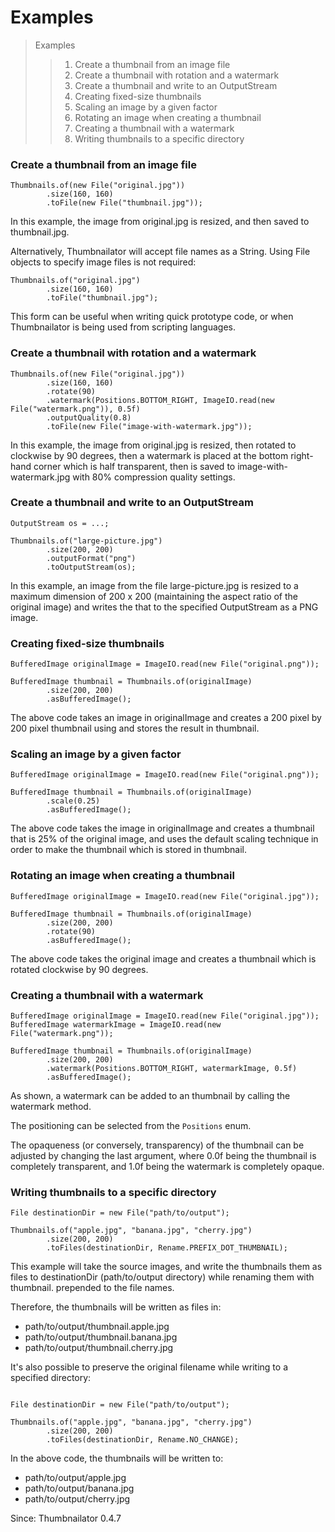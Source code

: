 # Examples
> Examples
>> 1.  Create a thumbnail from an image file
>> 2.  Create a thumbnail with rotation and a watermark
>> 3.  Create a thumbnail and write to an OutputStream
>> 4.  Creating fixed-size thumbnails
>> 4. Scaling an image by a given factor
>> 5. Rotating an image when creating a thumbnail
>> 6. Creating a thumbnail with a watermark
>> 7. Writing thumbnails to a specific directory

### Create a thumbnail from an image file
<pre><code>Thumbnails.of(new File("original.jpg"))
        .size(160, 160)
        .toFile(new File("thumbnail.jpg"));</code></pre>
In this example, the image from original.jpg is resized, and then saved to thumbnail.jpg.

Alternatively, Thumbnailator will accept file names as a String. Using File objects to specify image files is not required:

<pre><code>Thumbnails.of("original.jpg")
        .size(160, 160)
        .toFile("thumbnail.jpg");
</code></pre>
This form can be useful when writing quick prototype code, or when Thumbnailator is being used from scripting languages.

### Create a thumbnail with rotation and a watermark
<pre><code>Thumbnails.of(new File("original.jpg"))
        .size(160, 160)
        .rotate(90)
        .watermark(Positions.BOTTOM_RIGHT, ImageIO.read(new File("watermark.png")), 0.5f)
        .outputQuality(0.8)
        .toFile(new File("image-with-watermark.jpg"));
</code></pre>
In this example, the image from original.jpg is resized, then rotated to clockwise by 90 degrees, then a watermark is placed at the bottom right-hand corner which is half transparent, then is saved to image-with-watermark.jpg with 80% compression quality settings.

### Create a thumbnail and write to an OutputStream
<pre><code>OutputStream os = ...;
                
Thumbnails.of("large-picture.jpg")
        .size(200, 200)
        .outputFormat("png")
        .toOutputStream(os);
</code></pre>
In this example, an image from the file large-picture.jpg is resized to a maximum dimension of 200 x 200 (maintaining the aspect ratio of the original image) and writes the that to the specified OutputStream as a PNG image.

### Creating fixed-size thumbnails
<pre><code>BufferedImage originalImage = ImageIO.read(new File("original.png"));

BufferedImage thumbnail = Thumbnails.of(originalImage)
        .size(200, 200)
        .asBufferedImage();
</code></pre>
The above code takes an image in originalImage and creates a 200 pixel by 200 pixel thumbnail using and stores the result in thumbnail.

### Scaling an image by a given factor
<pre><code>BufferedImage originalImage = ImageIO.read(new File("original.png"));

BufferedImage thumbnail = Thumbnails.of(originalImage)
        .scale(0.25)
        .asBufferedImage();
</code></pre>
The above code takes the image in originalImage and creates a thumbnail that is 25% of the original image, and uses the default scaling technique in order to make the thumbnail which is stored in thumbnail.

### Rotating an image when creating a thumbnail
<pre><code>BufferedImage originalImage = ImageIO.read(new File("original.jpg"));

BufferedImage thumbnail = Thumbnails.of(originalImage)
        .size(200, 200)
        .rotate(90)
        .asBufferedImage();
</code></pre>
The above code takes the original image and creates a thumbnail which is rotated clockwise by 90 degrees.

### Creating a thumbnail with a watermark
<pre><code>BufferedImage originalImage = ImageIO.read(new File("original.jpg"));
BufferedImage watermarkImage = ImageIO.read(new File("watermark.png"));

BufferedImage thumbnail = Thumbnails.of(originalImage)
        .size(200, 200)
        .watermark(Positions.BOTTOM_RIGHT, watermarkImage, 0.5f)
        .asBufferedImage();
</code></pre>
As shown, a watermark can be added to an thumbnail by calling the watermark method.

The positioning can be selected from the `Positions` enum.

The opaqueness (or conversely, transparency) of the thumbnail can be adjusted by changing the last argument, where 0.0f being the thumbnail is completely transparent, and 1.0f being the watermark is completely opaque.

### Writing thumbnails to a specific directory
<pre><code>File destinationDir = new File("path/to/output");

Thumbnails.of("apple.jpg", "banana.jpg", "cherry.jpg")
        .size(200, 200)
        .toFiles(destinationDir, Rename.PREFIX_DOT_THUMBNAIL);
</code></pre>
This example will take the source images, and write the thumbnails them as files to destinationDir (path/to/output directory) while renaming them with thumbnail. prepended to the file names.

Therefore, the thumbnails will be written as files in:

* path/to/output/thumbnail.apple.jpg
* path/to/output/thumbnail.banana.jpg
* path/to/output/thumbnail.cherry.jpg

It's also possible to preserve the original filename while writing to a specified directory:
<pre><code>
File destinationDir = new File("path/to/output");

Thumbnails.of("apple.jpg", "banana.jpg", "cherry.jpg")
        .size(200, 200)
        .toFiles(destinationDir, Rename.NO_CHANGE);
</code></pre>
In the above code, the thumbnails will be written to:

* path/to/output/apple.jpg
* path/to/output/banana.jpg
* path/to/output/cherry.jpg

Since: Thumbnailator 0.4.7

